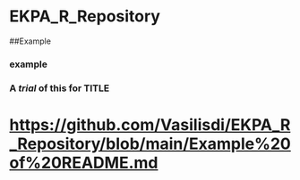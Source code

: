 # EKPA_R_Repository
##Example
### example
###  A *trial* of this for TITLE
# https://github.com/Vasilisdi/EKPA_R_Repository/blob/main/Example%20of%20README.md
